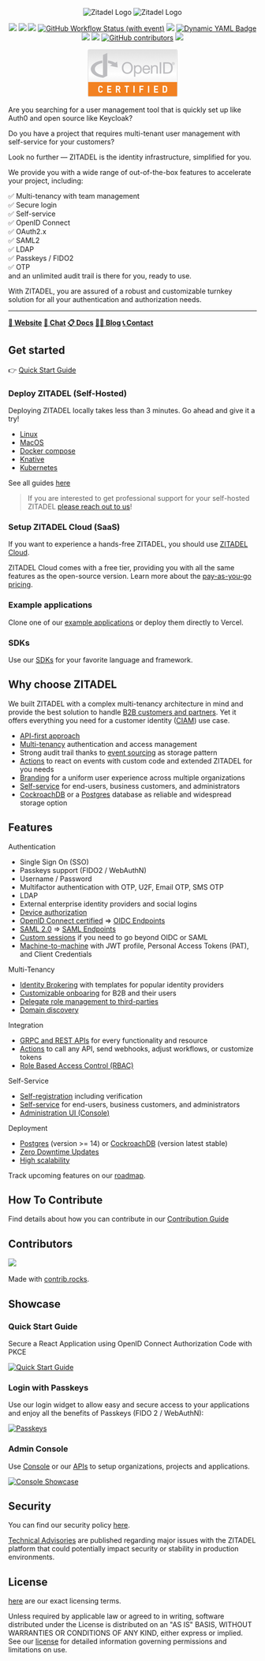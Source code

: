 <p align="center">
    <img src="./docs/static/logos/zitadel-logo-dark@2x.png#gh-light-mode-only" alt="Zitadel Logo" max-height="200px" width="auto" />
    <img src="./docs/static/logos/zitadel-logo-light@2x.png#gh-dark-mode-only" alt="Zitadel Logo" max-height="200px" width="auto" />
</p>

<p align="center">
    <a href="https://github.com/zitadel/zitadel/blob/main/LICENSE" alt="License">
        <img src="https://badgen.net/github/license/zitadel/zitadel/" /></a>
    <a href="https://bestpractices.coreinfrastructure.org/projects/6662"><img src="https://bestpractices.coreinfrastructure.org/projects/6662/badge"></a>
    <a href="https://github.com/semantic-release/semantic-release" alt="semantic-release">
        <img src="https://img.shields.io/badge/%20%20%F0%9F%93%A6%F0%9F%9A%80-semantic--release-e10079.svg" /></a>
    <a href="https://github.com/zitadel/zitadel/actions" alt="ZITADEL Release">
        <img alt="GitHub Workflow Status (with event)" src="https://img.shields.io/github/actions/workflow/status/zitadel/zitadel/build.yml?event=pull_request"></a>
    <a href="https://zitadel.com/docs/support/software-release-cycles-support" alt="Release">
        <img src="https://badgen.net/github/release/zitadel/zitadel/stable" /></a>
    <a href="https://github.com/zitadel/zitadel/releases" alt="Release">
        <img alt="Dynamic YAML Badge" src="https://img.shields.io/badge/dynamic/yaml?url=https%3A%2F%2Fraw.githubusercontent.com%2Fzitadel%2Fzitadel%2Fmain%2Frelease-channels.yaml&query=%24.stable&label=stable"></a>
    <a href="https://goreportcard.com/report/github.com/zitadel/zitadel" alt="Go Report Card">
        <img src="https://goreportcard.com/badge/github.com/zitadel/zitadel" /></a>
    <a href="https://codecov.io/gh/zitadel/zitadel" alt="Code Coverage">
        <img src="https://codecov.io/gh/zitadel/zitadel/branch/main/graph/badge.svg" /></a>
    <a href="https://github.com/zitadel/zitadel/graphs/contributors" alt="Release">
        <img alt="GitHub contributors" src="https://img.shields.io/github/contributors/zitadel/zitadel"></a>
    <a href="https://discord.gg/YgjEuJzZ3x" alt="Discord Chat">
        <img src="https://badgen.net/discord/online-members/YgjEuJzZ3x" /></a>
</p>

<p align="center">
    <a href="https://openid.net/certification/#OPs" alt="OpenID Connect Certified">
        <img src="./docs/static/logos/oidc-cert.png" /></a>
</p>


Are you searching for a user management tool that is quickly set up like Auth0 and open source like Keycloak?

Do you have a project that requires multi-tenant user management with self-service for your customers?

Look no further — ZITADEL is the identity infrastructure, simplified for you.

We provide you with a wide range of out-of-the-box features to accelerate your project, including:

:white_check_mark: Multi-tenancy with team management  
:white_check_mark: Secure login  
:white_check_mark: Self-service  
:white_check_mark: OpenID Connect  
:white_check_mark: OAuth2.x  
:white_check_mark: SAML2  
:white_check_mark: LDAP  
:white_check_mark: Passkeys / FIDO2  
:white_check_mark: OTP  
and an unlimited audit trail is there for you, ready to use.

With ZITADEL, you are assured of a robust and customizable turnkey solution for all your authentication and authorization needs.

---

**[🏡 Website](https://zitadel.com) [💬 Chat](https://zitadel.com/chat) [📋 Docs](https://zitadel.com/docs/) [🧑‍💻 Blog](https://zitadel.com/blog) [📞 Contact](https://zitadel.com/contact/)**

## Get started

👉 [Quick Start Guide](https://zitadel.com/docs/guides/start/quickstart)

### Deploy ZITADEL (Self-Hosted)

Deploying ZITADEL locally takes less than 3 minutes. Go ahead and give it a try!

* [Linux](https://zitadel.com/docs/self-hosting/deploy/linux)
* [MacOS](https://zitadel.com/docs/self-hosting/deploy/macos)
* [Docker compose](https://zitadel.com/docs/self-hosting/deploy/compose)
* [Knative](https://zitadel.com/docs/self-hosting/deploy/knative)
* [Kubernetes](https://zitadel.com/docs/self-hosting/deploy/kubernetes)

See all guides [here](https://zitadel.com/docs/self-hosting/deploy/overview)

> If you are interested to get professional support for your self-hosted ZITADEL [please reach out to us](https://zitadel.com/contact)!

### Setup ZITADEL Cloud (SaaS)

If you want to experience a hands-free ZITADEL, you should use [ZITADEL Cloud](https://zitadel.com).

ZITADEL Cloud comes with a free tier, providing you with all the same features as the open-source version.
Learn more about the [pay-as-you-go pricing](https://zitadel.com/pricing).

### Example applications

Clone one of our [example applications](https://zitadel.com/docs/sdk-examples/introduction) or deploy them directly to Vercel.

### SDKs

Use our [SDKs](https://zitadel.com/docs/sdk-examples/introduction) for your favorite language and framework.

## Why choose ZITADEL

We built ZITADEL with a complex multi-tenancy architecture in mind and provide the best solution to handle [B2B customers and partners](https://zitadel.com/docs/guides/solution-scenarios/b2b).
Yet it offers everything you need for a customer identity ([CIAM](https://zitadel.com/docs/guides/solution-scenarios/b2c)) use case.

- [API-first approach](https://zitadel.com/docs/apis/introduction)
- [Multi-tenancy](https://zitadel.com/docs/guides/solution-scenarios/b2b) authentication and access management
- Strong audit trail thanks to [event sourcing](https://zitadel.com/docs/concepts/eventstore/overview) as storage pattern
- [Actions](https://zitadel.com/docs/apis/actions/introduction) to react on events with custom code and extended ZITADEL for you needs
- [Branding](https://zitadel.com/docs/guides/manage/customize/branding) for a uniform user experience across multiple organizations
- [Self-service](https://zitadel.com/docs/concepts/features/selfservice) for end-users, business customers, and administrators
- [CockroachDB](https://www.cockroachlabs.com/) or a [Postgres](https://www.postgresql.org/) database as reliable and widespread storage option

## Features

Authentication

- Single Sign On (SSO)
- Passkeys support (FIDO2 / WebAuthN)
- Username / Password
- Multifactor authentication with OTP, U2F, Email OTP, SMS OTP
- LDAP
- External enterprise identity providers and social logins
- [Device authorization](https://zitadel.com/docs/guides/solution-scenarios/device-authorization)
- [OpenID Connect certified](https://openid.net/certification/#OPs) => [OIDC Endpoints](https://zitadel.com/docs/apis/openidoauth/endpoints)
- [SAML 2.0](http://docs.oasis-open.org/security/saml/Post2.0/sstc-saml-tech-overview-2.0.html) => [SAML Endpoints](https://zitadel.com/docs/apis/saml/endpoints)
- [Custom sessions](https://zitadel.com/docs/guides/integrate/login-ui/username-password) if you need to go beyond OIDC or SAML 
- [Machine-to-machine](https://zitadel.com/docs/guides/integrate/serviceusers) with JWT profile, Personal Access Tokens (PAT), and Client Credentials

Multi-Tenancy

- [Identity Brokering](https://zitadel.com/docs/guides/integrate/identity-brokering) with templates for popular identity providers
- [Customizable onboaring](https://zitadel.com/docs/guides/solution-scenarios/onboarding) for B2B and their users
- [Delegate role management to third-parties](https://zitadel.com/docs/guides/manage/console/projects)
- [Domain discovery](https://zitadel.com/docs/guides/solution-scenarios/domain-discovery)

Integration

- [GRPC and REST APIs](https://zitadel.com/docs/apis/introduction) for every functionality and resource
- [Actions](https://zitadel.com/docs/apis/actions/introduction) to call any API, send webhooks, adjust workflows, or customize tokens
- [Role Based Access Control (RBAC)](https://zitadel.com/docs/guides/integrate/retrieve-user-roles)

Self-Service
- [Self-registration](https://zitadel.com/docs/concepts/features/selfservice#registration) including verification
- [Self-service](https://zitadel.com/docs/concepts/features/selfservice) for end-users, business customers, and administrators
- [Administration UI (Console)](https://zitadel.com/docs/guides/manage/console/overview)

Deployment
- [Postgres](https://zitadel.com/docs/self-hosting/manage/database#postgres) (version >= 14) or [CockroachDB](https://zitadel.com/docs/self-hosting/manage/database#cockroach) (version latest stable)
- [Zero Downtime Updates](https://zitadel.com/docs/concepts/architecture/solution#zero-downtime-updates)
- [High scalability](https://zitadel.com/docs/self-hosting/manage/production)

Track upcoming features on our [roadmap](https://zitadel.com/roadmap).

## How To Contribute

Find details about how you can contribute in our [Contribution Guide](./CONTRIBUTING.md)

## Contributors

<a href="https://github.com/zitadel/zitadel/graphs/contributors">
  <img src="https://contrib.rocks/image?repo=zitadel/zitadel" />
</a>

Made with [contrib.rocks](https://contrib.rocks).

## Showcase

### Quick Start Guide

Secure a React Application using OpenID Connect Authorization Code with PKCE

[![Quick Start Guide](https://user-images.githubusercontent.com/1366906/223662449-f17b734d-405c-4945-a8a1-200440c459e5.gif)](http://www.youtube.com/watch?v=5THbQljoPKg "Quick Start Guide")

### Login with Passkeys

Use our login widget to allow easy and secure access to your applications and enjoy all the benefits of Passkeys (FIDO 2 / WebAuthN):

[![Passkeys](https://user-images.githubusercontent.com/1366906/223664178-4132faef-4832-4014-b9ab-90c2a8d15436.gif)](https://www.youtube.com/watch?v=cZjHQYurSjw&list=PLTDa7jTlOyRLdABgD2zL0LGM7rx5GZ1IR&index=2 "Passkeys")

### Admin Console

Use [Console](https://zitadel.com/docs/guides/manage/console/overview) or our [APIs](https://zitadel.com/docs/apis/introduction) to setup organizations, projects and applications.

[![Console Showcase](https://user-images.githubusercontent.com/1366906/223663344-67038d5f-4415-4285-ab20-9a4d397e2138.gif)](http://www.youtube.com/watch?v=RPpHktAcCtk "Console Showcase")

## Security

You can find our security policy [here](./SECURITY.md).

[Technical Advisories](https://zitadel.com/docs/support/technical_advisory) are published regarding major issues with the ZITADEL platform that could potentially impact security or stability in production environments.

## License

[here](./LICENSE) are our exact licensing terms.

Unless required by applicable law or agreed to in writing, software distributed under the License is distributed on an "AS IS" BASIS, WITHOUT WARRANTIES OR CONDITIONS OF ANY KIND, either express or implied.
See our [license](./LICENSE) for detailed information governing permissions and limitations on use.
